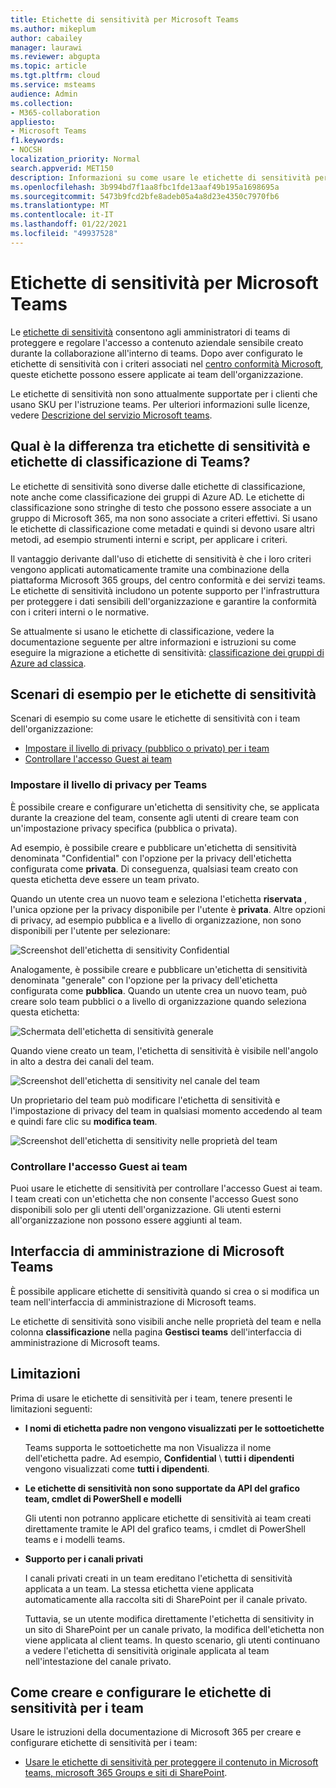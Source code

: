 ```yaml
---
title: Etichette di sensitività per Microsoft Teams
ms.author: mikeplum
author: cabailey
manager: laurawi
ms.reviewer: abgupta
ms.topic: article
ms.tgt.pltfrm: cloud
ms.service: msteams
audience: Admin
ms.collection:
- M365-collaboration
appliesto:
- Microsoft Teams
f1.keywords:
- NOCSH
localization_priority: Normal
search.appverid: MET150
description: Informazioni su come usare le etichette di sensitività per proteggere i team in Microsoft teams.
ms.openlocfilehash: 3b994bd7f1aa8fbc1fde13aaf49b195a1698695a
ms.sourcegitcommit: 5473b9fcd2bfe8adeb05a4a8d23e4350c7970fb6
ms.translationtype: MT
ms.contentlocale: it-IT
ms.lasthandoff: 01/22/2021
ms.locfileid: "49937528"
---
```

# <a name="sensitivity-labels-for-microsoft-teams"></a>Etichette di sensitività per Microsoft Teams

Le [etichette di sensitività](https://docs.microsoft.com/microsoft-365/compliance/sensitivity-labels) consentono agli amministratori di teams di proteggere e regolare l'accesso a contenuto aziendale sensibile creato durante la collaborazione all'interno di teams. Dopo aver configurato le etichette di sensitività con i criteri associati nel [centro conformità Microsoft](https://docs.microsoft.com/microsoft-365/compliance/go-to-the-securitycompliance-center), queste etichette possono essere applicate ai team dell'organizzazione.

Le etichette di sensitività non sono attualmente supportate per i clienti che usano SKU per l'istruzione teams. Per ulteriori informazioni sulle licenze, vedere [Descrizione del servizio Microsoft teams](https://docs.microsoft.com/office365/servicedescriptions/teams-service-description).

## <a name="whats-the-difference-between-sensitivity-labels-and-teams-classification-labels"></a>Qual è la differenza tra etichette di sensitività e etichette di classificazione di Teams?

Le etichette di sensitività sono diverse dalle etichette di classificazione, note anche come classificazione dei gruppi di Azure AD. Le etichette di classificazione sono stringhe di testo che possono essere associate a un gruppo di Microsoft 365, ma non sono associate a criteri effettivi. Si usano le etichette di classificazione come metadati e quindi si devono usare altri metodi, ad esempio strumenti interni e script, per applicare i criteri.

Il vantaggio derivante dall'uso di etichette di sensitività è che i loro criteri vengono applicati automaticamente tramite una combinazione della piattaforma Microsoft 365 groups, del centro conformità e dei servizi teams. Le etichette di sensitività includono un potente supporto per l'infrastruttura per proteggere i dati sensibili dell'organizzazione e garantire la conformità con i criteri interni o le normative.

Se attualmente si usano le etichette di classificazione, vedere la documentazione seguente per altre informazioni e istruzioni su come eseguire la migrazione a etichette di sensitività: [classificazione dei gruppi di Azure ad classica](https://docs.microsoft.com/microsoft-365/compliance/sensitivity-labels-teams-groups-sites#classic-azure-ad-group-classification).

## <a name="example-scenarios-for-sensitivity-labels"></a>Scenari di esempio per le etichette di sensitività

Scenari di esempio su come usare le etichette di sensitività con i team dell'organizzazione:

- [Impostare il livello di privacy (pubblico o privato) per i team](#set-the-privacy-level-for-teams)
- [Controllare l'accesso Guest ai team](#control-guest-access-to-teams)

### <a name="set-the-privacy-level-for-teams"></a>Impostare il livello di privacy per Teams

È possibile creare e configurare un'etichetta di sensitivity che, se applicata durante la creazione del team, consente agli utenti di creare team con un'impostazione privacy specifica (pubblica o privata).

Ad esempio, è possibile creare e pubblicare un'etichetta di sensitività denominata "Confidential" con l'opzione per la privacy dell'etichetta configurata come **privata**. Di conseguenza, qualsiasi team creato con questa etichetta deve essere un team privato. 

Quando un utente crea un nuovo team e seleziona l'etichetta **riservata** , l'unica opzione per la privacy disponibile per l'utente è **privata**. Altre opzioni di privacy, ad esempio pubblica e a livello di organizzazione, non sono disponibili per l'utente per selezionare:

![Screenshot dell'etichetta di sensitivity Confidential](media/sensitivity-labels-confidential-example.png)

Analogamente, è possibile creare e pubblicare un'etichetta di sensitività denominata "generale" con l'opzione per la privacy dell'etichetta configurata come **pubblica**. Quando un utente crea un nuovo team, può creare solo team pubblici o a livello di organizzazione quando seleziona questa etichetta:

![Schermata dell'etichetta di sensitività generale](media/sensitivity-labels-general-example.png)

Quando viene creato un team, l'etichetta di sensitività è visibile nell'angolo in alto a destra dei canali del team.

![Screenshot dell'etichetta di sensitivity nel canale del team](media/sensitivity-labels-channel.png)

Un proprietario del team può modificare l'etichetta di sensitività e l'impostazione di privacy del team in qualsiasi momento accedendo al team e quindi fare clic su **modifica team**.

![Screenshot dell'etichetta di sensitivity nelle proprietà del team](media/sensitivity-labels-edit-team.png)

### <a name="control-guest-access-to-teams"></a>Controllare l'accesso Guest ai team

Puoi usare le etichette di sensitività per controllare l'accesso Guest ai team. I team creati con un'etichetta che non consente l'accesso Guest sono disponibili solo per gli utenti dell'organizzazione. Gli utenti esterni all'organizzazione non possono essere aggiunti al team.

## <a name="microsoft-teams-admin-center"></a>Interfaccia di amministrazione di Microsoft Teams

È possibile applicare etichette di sensitività quando si crea o si modifica un team nell'interfaccia di amministrazione di Microsoft teams. 

Le etichette di sensitività sono visibili anche nelle proprietà del team e nella colonna **classificazione** nella pagina **Gestisci teams** dell'interfaccia di amministrazione di Microsoft teams.

## <a name="limitations"></a>Limitazioni

Prima di usare le etichette di sensitività per i team, tenere presenti le limitazioni seguenti:

- **I nomi di etichetta padre non vengono visualizzati per le sottoetichette**
    
    Teams supporta le sottoetichette ma non Visualizza il nome dell'etichetta padre. Ad esempio, **Confidential** \\ **tutti i dipendenti** vengono visualizzati come **tutti i dipendenti**.

- **Le etichette di sensitività non sono supportate da API del grafico team, cmdlet di PowerShell e modelli**
    
    Gli utenti non potranno applicare etichette di sensitività ai team creati direttamente tramite le API del grafico teams, i cmdlet di PowerShell teams e i modelli teams.

- **Supporto per i canali privati**
    
    I canali privati creati in un team ereditano l'etichetta di sensitività applicata a un team. La stessa etichetta viene applicata automaticamente alla raccolta siti di SharePoint per il canale privato.
    
    Tuttavia, se un utente modifica direttamente l'etichetta di sensitivity in un sito di SharePoint per un canale privato, la modifica dell'etichetta non viene applicata al client teams. In questo scenario, gli utenti continuano a vedere l'etichetta di sensitività originale applicata al team nell'intestazione del canale privato.

## <a name="how-to-create-and-configure-sensitivity-labels-for-teams"></a>Come creare e configurare le etichette di sensitività per i team

Usare le istruzioni della documentazione di Microsoft 365 per creare e configurare etichette di sensitività per i team: 

- [Usare le etichette di sensitività per proteggere il contenuto in Microsoft teams, microsoft 365 Groups e siti di SharePoint](https://docs.microsoft.com/microsoft-365/compliance/sensitivity-labels-teams-groups-sites).
